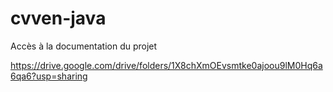 # cvven-java
Accès à la documentation du projet

https://drive.google.com/drive/folders/1X8chXmOEvsmtke0ajoou9lM0Hq6a6qa6?usp=sharing
